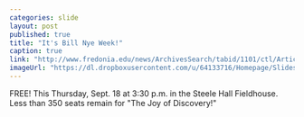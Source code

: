 ```yaml
---
categories: slide
layout: post
published: true
title: "It's Bill Nye Week!"
caption: true
link: "http://www.fredonia.edu/news/ArchivesSearch/tabid/1101/ctl/ArticleView/mid/1878/articleId/4918/Excitement_high_for_Bill_Nye_visit_tickets_sold_out_in_four_hours.aspx"
imageUrl: "https://dl.dropboxusercontent.com/u/64133716/Homepage/Slides/bill_nye.jpg"
---
```


FREE! This Thursday, Sept. 18 at 3:30 p.m. in the Steele Hall Fieldhouse.
Less than 350 seats remain for "The Joy of Discovery!"
